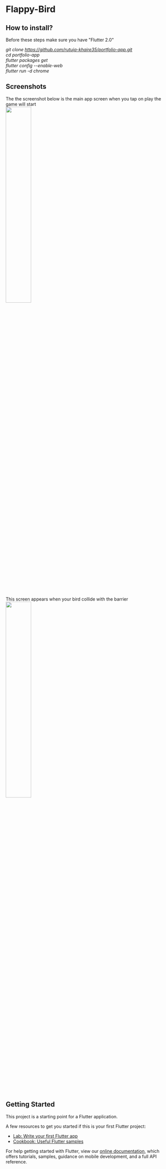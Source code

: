 # Flappy-Bird

## How to install?  
Before these steps make sure you have "Flutter 2.0"

*git clone https://github.com/rutuja-khaire35/portfolio-app.git  
cd portfolio-app  
flutter packages get  
flutter config --enable-web  
flutter run -d chrome*  

## Screenshots  
The the screenshot below is the main app screen when you tap on play the game will start     
<img src="https://user-images.githubusercontent.com/82515776/159272410-cad72b2c-a993-4cf3-b2f6-1895c3f169da.png"  width=40% height=40%>  
This screen appears when your bird collide with the barrier  
<img src="https://user-images.githubusercontent.com/82515776/159272793-880608e1-263e-4244-9237-70034a4fb502.png"  width=40% height=40%>

## Getting Started

This project is a starting point for a Flutter application.

A few resources to get you started if this is your first Flutter project:

- [Lab: Write your first Flutter app](https://flutter.dev/docs/get-started/codelab)
- [Cookbook: Useful Flutter samples](https://flutter.dev/docs/cookbook)

For help getting started with Flutter, view our
[online documentation](https://flutter.dev/docs), which offers tutorials,
samples, guidance on mobile development, and a full API reference.
